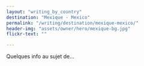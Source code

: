 ```yaml
---
layout: "writing_by_country"
destination: "Mexique - Mexico"
permalink: "/writing/destination/mexique-mexico/"
header-img: "assets/owner/hero/mexique-bg.jpg"
flickr-text: ""

---
```


Quelques info au sujet de...